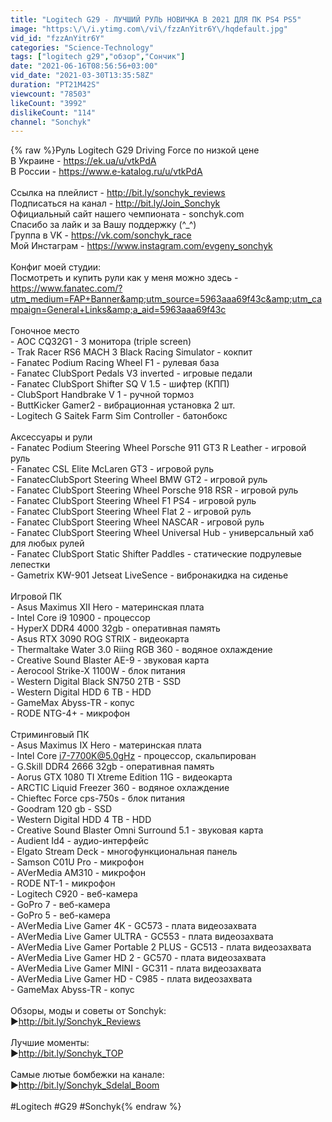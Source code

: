 ```yaml
---
title: "Logitech G29 - ЛУЧШИЙ РУЛЬ НОВИЧКА В 2021 ДЛЯ ПК PS4 PS5"
image: "https:\/\/i.ytimg.com\/vi\/fzzAnYitr6Y\/hqdefault.jpg"
vid_id: "fzzAnYitr6Y"
categories: "Science-Technology"
tags: ["logitech g29","обзор","Сончик"]
date: "2021-06-16T08:56:56+03:00"
vid_date: "2021-03-30T13:35:58Z"
duration: "PT21M42S"
viewcount: "78503"
likeCount: "3992"
dislikeCount: "114"
channel: "Sonchyk"
---
```

{% raw %}Руль Logitech G29 Driving Force по низкой цене<br />В Украине - <a rel="nofollow" target="blank" href="https://ek.ua/u/vtkPdA">https://ek.ua/u/vtkPdA</a><br />В России - <a rel="nofollow" target="blank" href="https://www.e-katalog.ru/u/vtkPdA">https://www.e-katalog.ru/u/vtkPdA</a><br /><br />Ссылка на плейлист - <a rel="nofollow" target="blank" href="http://bit.ly/sonchyk_reviews">http://bit.ly/sonchyk_reviews</a><br />Подписаться на канал - <a rel="nofollow" target="blank" href="http://bit.ly/Join_Sonchyk">http://bit.ly/Join_Sonchyk</a><br />Официальный сайт нашего чемпионата - sonchyk.com<br />Спасибо за лайк и за Вашу поддержку (^_^)<br />Группа в VK - <a rel="nofollow" target="blank" href="https://vk.com/sonchyk_race">https://vk.com/sonchyk_race</a><br />Мой Инстаграм - <a rel="nofollow" target="blank" href="https://www.instagram.com/evgeny_sonchyk">https://www.instagram.com/evgeny_sonchyk</a><br /><br />Конфиг моей студии:<br />Посмотреть и купить рули как у меня можно здесь - <a rel="nofollow" target="blank" href="https://www.fanatec.com/?utm_medium=FAP+Banner&amp;utm_source=5963aaa69f43c&amp;utm_campaign=General+Links&amp;a_aid=5963aaa69f43c">https://www.fanatec.com/?utm_medium=FAP+Banner&amp;utm_source=5963aaa69f43c&amp;utm_campaign=General+Links&amp;a_aid=5963aaa69f43c</a><br /><br />Гоночное место<br />-  AOC CQ32G1 - 3 монитора (triple screen)<br />- Trak Racer RS6 MACH 3 Black Racing Simulator - кокпит<br />- Fanatec Podium Racing Wheel F1 - рулевая база<br />- Fanatec ClubSport Pedals V3 inverted - игровые педали <br />- Fanatec ClubSport Shifter SQ V 1.5 - шифтер (КПП) <br />- ClubSport Handbrake V 1 - ручной тормоз <br />- ButtKicker Gamer2 - вибрационная установка 2 шт.<br />- Logitech G Saitek Farm Sim Controller - батонбокс<br /><br />Аксессуары и рули<br />- Fanatec Podium Steering Wheel Porsche 911 GT3 R Leather - игровой руль <br />- Fanatec CSL Elite McLaren GT3 - игровой руль <br />- FanatecClubSport Steering Wheel BMW GT2 - игровой руль <br />- Fanatec ClubSport Steering Wheel Porsche 918 RSR - игровой руль <br />- Fanatec ClubSport Steering Wheel F1 PS4 - игровой руль <br />- Fanatec ClubSport Steering Wheel Flat 2 - игровой руль <br />- Fanatec ClubSport Steering Wheel NASCAR - игровой руль<br />- Fanatec ClubSport Steering Wheel Universal Hub - универсальный хаб для любых рулей<br />- Fanatec ClubSport Static Shifter Paddles - статические подрулевые лепестки<br />- Gametrix KW-901 Jetseat LiveSence - вибронакидка на сиденье<br /><br />Игровой ПК<br />- Asus Maximus XII Hero - материнская плата <br />- Intel Core i9 10900 - процессор<br />- HyperX DDR4 4000 32gb - оперативная память<br />- Asus RTX 3090 ROG STRIX - видеокарта<br />- Thermaltake Water 3.0 Riing RGB 360 - водяное охлаждение <br />- Creative Sound Blaster AE-9 - звуковая карта<br />- Aerocool Strike-X 1100W - блок питания<br />- Western Digital Black SN750 2TB - SSD<br />- Western Digital HDD 6 TB - HDD<br />- GameMax Abyss-TR - копус<br />- RODE NTG-4+ - микрофон<br /><br />Стриминговый ПК<br />- Asus Maximus IX Hero - материнская плата <br />- Intel Core i7-7700K@5.0gHz - процессор, скальпирован<br />- G.Skill DDR4 2666 32gb - оперативная память<br />- Aorus GTX 1080 TI Xtreme Edition 11G - видеокарта<br />- ARCTIC Liquid Freezer 360 - водяное охлаждение<br />- Chieftec Force cps-750s - блок питания<br />- Goodram 120 gb - SSD<br />- Western Digital HDD 4 TB - HDD<br />- Creative Sound Blaster Omni Surround 5.1 - звуковая карта<br />- Audient Id4 - аудио-интерфейс<br />- Elgato Stream Deck - многофункциональная панель<br />- Samson C01U Pro - микрофон<br />- AVerMedia AM310 - микрофон<br />- RODE NT-1 - микрофон<br />- Logitech C920 - веб-камера<br />- GoPro 7 - веб-камера<br />- GoPro 5 - веб-камера<br />- AVerMedia Live Gamer 4K - GC573 - плата видеозахвата<br />- AVerMedia Live Gamer ULTRA - GC553 - плата видеозахвата<br />- AVerMedia Live Gamer Portable 2 PLUS - GC513 - плата видеозахвата<br />- AVerMedia Live Gamer HD 2 - GC570 - плата видеозахвата<br />- AVerMedia Live Gamer MINI - GC311 - плата видеозахвата<br />- AVerMedia Live Gamer HD - C985 - плата видеозахвата<br />- GameMax Abyss-TR - копус<br /><br />Обзоры, моды и советы от Sonchyk:<br />▶<a rel="nofollow" target="blank" href="http://bit.ly/Sonchyk_Reviews">http://bit.ly/Sonchyk_Reviews</a><br /><br />Лучшие моменты:<br />▶<a rel="nofollow" target="blank" href="http://bit.ly/Sonchyk_TOP">http://bit.ly/Sonchyk_TOP</a><br /><br />Самые лютые бомбежки на канале:<br />▶<a rel="nofollow" target="blank" href="http://bit.ly/Sonchyk_Sdelal_Boom">http://bit.ly/Sonchyk_Sdelal_Boom</a><br /><br />#Logitech #G29 #Sonchyk{% endraw %}
